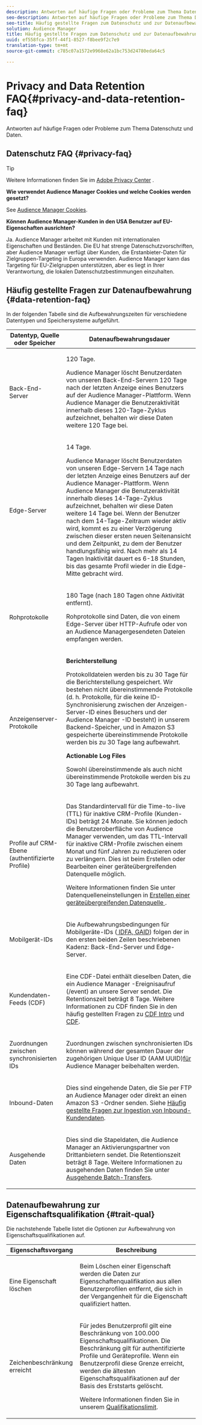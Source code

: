 ```yaml
---
description: Antworten auf häufige Fragen oder Probleme zum Thema Datenschutz und Daten.
seo-description: Antworten auf häufige Fragen oder Probleme zum Thema Datenschutz und Daten.
seo-title: Häufig gestellte Fragen zum Datenschutz und zur Datenaufbewahrung
solution: Audience Manager
title: Häufig gestellte Fragen zum Datenschutz und zur Datenaufbewahrung
uuid: ef558fca-35ff-44f1-8527-f8bee9f2c7e9
translation-type: tm+mt
source-git-commit: c785c07a1572e9968e62a1bc753d24780eda64c5

---
```



# Privacy and Data Retention FAQ{#privacy-and-data-retention-faq}

Antworten auf häufige Fragen oder Probleme zum Thema Datenschutz und Daten.

<!-- faq_privacy.xml -->

## Datenschutz FAQ {#privacy-faq}

>[!TIP]
>
>Weitere Informationen finden Sie im [Adobe Privacy Center](https://www.adobe.com/privacy.html) .

**Wie verwendet Audience Manager Cookies und welche Cookies werden gesetzt?**

See [Audience Manager Cookies](https://marketing.adobe.com/resources/help/en_US/whitepapers/cookies/cookies_am.html).

**Können Audience Manager-Kunden in den USA Benutzer auf EU-Eigenschaften ausrichten?**

Ja. Audience Manager arbeitet mit Kunden mit internationalen Eigenschaften und Beständen. Die EU hat strenge Datenschutzvorschriften, aber Audience Manager verfügt über Kunden, die Erstanbieter-Daten für Zielgruppen-Targeting in Europa verwenden. Audience Manager kann das Targeting für EU-Zielgruppen unterstützen, aber es liegt in Ihrer Verantwortung, die lokalen Datenschutzbestimmungen einzuhalten.

<!-- 

<p> <b>Why does the IP address need to be removed from log files?</b> </p> 
<p>While still an open question in the US, regulators in Europe consider IP addresses as personally identifiable information (PII). As a result, companies that collect IP addresses in the EU are subject to strict data processing requirements. To support expansion into the EU, and help reduce compliance requirements for our customers, we remove IP addresses from log files. Also, this change addresses where we believe industry self-regulation and legally required regulations are moving within the United States. Removing IP addresses is a proactive change that will help Audience Manager (and our partners) comply with existing and future PII-related legislation. </p>

 -->

## Häufig gestellte Fragen zur Datenaufbewahrung {#data-retention-faq}

In der folgenden Tabelle sind die Aufbewahrungszeiten für verschiedene Datentypen und Speichersysteme aufgeführt.

<table id="table_21C0B13A57A44DE0999FB33F363C88F6"> 
 <thead> 
  <tr> 
   <th colname="col1" class="entry"> Datentyp, Quelle oder Speicher </th> 
   <th colname="col2" class="entry"> Datenaufbewahrungsdauer </th> 
  </tr> 
 </thead>
 <tbody> 
  <tr> 
   <td colname="col1"> <p>Back-End-Server </p> </td> 
   <td colname="col2"> <p>120 Tage. </p> <p> Audience Manager löscht Benutzerdaten von unseren Back-End-Servern 120 Tage nach der letzten Anzeige eines Benutzers auf der Audience Manager-Plattform. Wenn <span class="keyword"> Audience Manager</span> die Benutzeraktivität innerhalb dieses 120-Tage-Zyklus aufzeichnet, behalten wir diese Daten weitere 120 Tage bei. </p> </td> 
  </tr> 
  <tr> 
   <td colname="col1"> <p>Edge-Server </p> </td> 
   <td colname="col2"> <p> 14 Tage. </p> <p>Audience Manager löscht Benutzerdaten von unseren Edge-Servern 14 Tage nach der letzten Anzeige eines Benutzers auf der Audience Manager-Plattform. Wenn <span class="keyword"> Audience Manager</span> die Benutzeraktivität innerhalb dieses 14-Tage-Zyklus aufzeichnet, behalten wir diese Daten weitere 14 Tage bei. Wenn der Benutzer nach dem 14-Tage-Zeitraum wieder aktiv wird, kommt es zu einer Verzögerung zwischen dieser ersten neuen Seitenansicht und dem Zeitpunkt, zu dem der Benutzer handlungsfähig wird. Nach mehr als 14 Tagen Inaktivität dauert es 6-18 Stunden, bis das gesamte Profil wieder in die Edge-Mitte gebracht wird. </p> </td> 
  </tr> 
  <tr> 
   <td colname="col1"> <p>Rohprotokolle </p> </td> 
   <td colname="col2"> <p>180 Tage (nach 180 Tagen ohne Aktivität entfernt). </p> <p>Rohprotokolle sind Daten, die von einem Edge-Server über HTTP-Aufrufe oder von an <span class="keyword"> Audience Manager</span>gesendeten Dateien empfangen werden. </p> </td> 
  </tr> 
  <tr> 
   <td colname="col1"> <p>Anzeigenserver-Protokolle </p> </td> 
   <td colname="col2"> <p><b>Berichterstellung</b> </p> <p>Protokolldateien werden bis zu 30 Tage für die Berichterstellung gespeichert. Wir bestehen nicht übereinstimmende Protokolle (d. h. Protokolle, für die keine ID-Synchronisierung zwischen der Anzeigen-Server-ID eines Besuchers und der <span class="keyword"> Audience Manager</span> -ID besteht) in unserem Backend-Speicher, und in <span class="keyword"> Amazon S3</span> gespeicherte übereinstimmende Protokolle werden bis zu 30 Tage lang aufbewahrt. </p> <p><b>Actionable Log Files</b> </p> <p>Sowohl übereinstimmende als auch nicht übereinstimmende Protokolle werden bis zu 30 Tage lang aufbewahrt. </p> </td> 
  </tr> 
  <tr> 
   <td colname="col1"> <p>Profile auf CRM-Ebene (authentifizierte Profile) </p> </td> 
   <td colname="col2"> <p>Das Standardintervall für die Time-to-live (TTL) für inaktive CRM-Profile (Kunden-IDs) beträgt 24 Monate. Sie können jedoch die Benutzeroberfläche von Audience Manager verwenden, um das TTL-Intervall für inaktive CRM-Profile zwischen einem Monat und fünf Jahren zu reduzieren oder zu verlängern. Dies ist beim Erstellen oder Bearbeiten einer geräteübergreifenden Datenquelle möglich.</p> <p>Weitere Informationen finden Sie unter Datenquelleneinstellungen in <a href="../features/profile-merge-rules/merge-rules-start.md#settings"> Erstellen einer geräteübergreifenden Datenquelle </a>.</p> </td> 
  </tr> 
  <tr> 
   <td colname="col1"> <p>Mobilgerät-IDs </p> </td> 
   <td colname="col2"> <p>Die Aufbewahrungsbedingungen für Mobilgeräte-IDs (<a href="../reference/ids-in-aam.md"> IDFA, GAID</a>) folgen der in den ersten beiden Zeilen beschriebenen Kadenz: Back-End-Server und Edge-Server. </p> </td> 
  </tr> 
  <tr> 
   <td colname="col1"> <p>Kundendaten-Feeds (CDF) </p> </td> 
   <td colname="col2"> <p>Eine CDF-Datei enthält dieselben Daten, die ein <span class="keyword"> Audience Manager</span> -Ereignisaufruf (/event) an unsere Server sendet. Die Retentionszeit beträgt 8 Tage. Weitere Informationen zu CDF finden Sie in den häufig gestellten Fragen zu <a href="../features/cdf-files.md"> CDF Intro</a> und <a href="../faq/faq-cdf.md"> CDF</a>. </p> </td> 
  </tr> 
  <tr> 
   <td colname="col1"> <p>Zuordnungen zwischen synchronisierten IDs </p> </td> 
   <td colname="col2"> <p>Zuordnungen zwischen synchronisierten IDs können während der gesamten Dauer der zugehörigen Unique User ID (AAM UUID)<a href="../reference/ids-in-aam.md">für </a> Audience Manager beibehalten werden. </p> </td> 
  </tr> 
  <tr> 
   <td colname="col1"> <p>Inbound-Daten </p> </td> 
   <td colname="col2"> <p>Dies sind eingehende Daten, die Sie per FTP an <span class="keyword"> Audience Manager</span> oder direkt an einen <span class="keyword"> Amazon S3</span> -Ordner senden. Siehe <a href="../faq/faq-inbound-data-ingestion.md"> Häufig gestellte Fragen zur Ingestion von Inbound-Kundendaten</a>. </p> </td> 
  </tr> 
  <tr> 
   <td colname="col1"> <p>Ausgehende Daten </p> </td> 
   <td colname="col2"> <p>Dies sind die Stapeldaten, die <span class="keyword"> Audience Manager</span> an Aktivierungspartner von Drittanbietern sendet. Die Retentionszeit beträgt 8 Tage. Weitere Informationen zu ausgehenden Daten finden Sie unter <a href="../integration/receiving-audience-data/batch-outbound-transfers/outbound-file-name-contents.md"> Ausgehende Batch-Transfers</a>. </p> </td> 
  </tr> 
 </tbody> 
</table>

## Datenaufbewahrung zur Eigenschaftsqualifikation {#trait-qual}

Die nachstehende Tabelle listet die Optionen zur Aufbewahrung von Eigenschaftsqualifikationen auf.

<table id="table_7FB42BEF138540AAB6869995C1AB8D3F"> 
 <thead> 
  <tr> 
   <th colname="col1" class="entry"> Eigenschaftsvorgang </th> 
   <th colname="col2" class="entry"> Beschreibung </th> 
  </tr>
 </thead>
 <tbody> 
  <tr> 
   <td colname="col1"> <p>Eine Eigenschaft löschen </p> </td> 
   <td colname="col2"> <p>Beim Löschen einer Eigenschaft werden die Daten zur Eigenschaftenqualifikation aus allen Benutzerprofilen entfernt, die sich in der Vergangenheit für die Eigenschaft qualifiziert hatten. </p> </td> 
  </tr> 
  <tr> 
   <td colname="col1"> <p>Zeichenbeschränkung erreicht </p> </td> 
   <td colname="col2"> <p>Für jedes Benutzerprofil gilt eine Beschränkung von 100.000 Eigenschaftsqualifikationen. Die Beschränkung gilt für authentifizierte Profile und Geräteprofile. Wenn ein Benutzerprofil diese Grenze erreicht, werden die ältesten Eigenschaftsqualifikationen auf der Basis des Erststarts gelöscht. </p> <p>Weitere Informationen finden Sie in unserem <a href="../features/traits/trait-qualification-reference.md#trait-qualification-limit"> Qualifikationslimit</a>. </p> </td> 
  </tr> 
 </tbody> 
</table>

